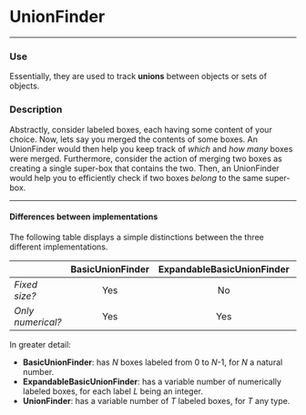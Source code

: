 # UnionFinder

------------

### Use
Essentially, they are used to track **unions** between objects or sets of objects.

### Description
Abstractly, consider labeled boxes, each having some content of your choice. Now, lets say you merged the contents of some boxes. An UnionFinder would then help you keep track of *which* and *how many* boxes were merged. Furthermore, consider the action of merging two boxes as creating a single super-box that contains the two. Then, an UnionFinder would help you to efficiently check if two boxes *belong* to the same super-box.

------------

#### Differences between implementations
The following table displays a simple distinctions between the three different implementations.

| | BasicUnionFinder  | ExpandableBasicUnionFinder  | UnionFinder  |
|---|:-:|:-:|:-:|
| *Fixed size?*  | Yes | No | No |
| *Only numerical?* | Yes | Yes | No |

In greater detail:
- **BasicUnionFinder**: has *N* boxes labeled from 0 to *N*-1, for *N* a natural number.
- **ExpandableBasicUnionFinder**: has a variable number of numerically labeled boxes, for each label *L* being an integer.
- **UnionFinder**: has a variable number of *T* labeled boxes, for *T* any type.